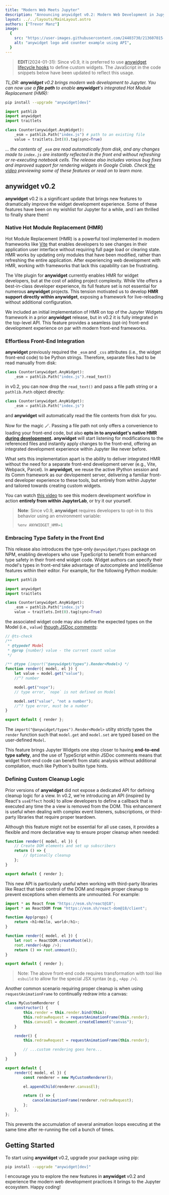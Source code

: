 ```yaml
---
title: "Modern Web Meets Jupyter"
description: "Announcing anywidget v0.2: Modern Web Development in Jupyter"
layout: ../../layouts/MainLayout.astro
authors: ["Trevor Manz"]
image:
  {
    src: "https://user-images.githubusercontent.com/24403730/213607015-e3fb38f9-5e75-439b-95c9-99e1fde11955.png",
    alt: "anywidget logo and counter example using API",
  }
---
```


> **EDIT**(2024-01-31): Since v0.9, it is preferred to use
> <a href="/blog/a-year-with-anywidget#introducing-widget-lifecycle-hooks">anywidget
> lifecycle hooks</a> to define custom widgets. The JavaScript in the code
> snippets below have been updated to reflect this usage.

_TL;DR: **anywidget** v0.2 brings modern web development to Jupyter. You can now
use a **file path** to enable **anywidget**'s integrated Hot Module Replacement
(HMR):_

```sh
pip install --upgrade "anywidget[dev]"
```

```python
import pathlib
import anywidget
import traitlets

class Counter(anywidget.AnyWidget):
    _esm = pathlib.Path("index.js") # path to an existing file
    value = traitlets.Int(0).tag(sync=True)
```

_... the contents of `_esm` are read automatically from disk, and any changes
made to `index.js` are instantly reflected in the front end without refreshing
or re-executing notebook cells. The release also includes various bug fixes and
improved support for rendering widgets in Google Colab. Check
[the video](https://www.youtube.com/watch?v=600PU6E4Srw) previewing some of
these features or read on to learn more._

## anywidget v0.2

**anywidget** v0.2 is a significant update that brings new features to
dramatically improve the widget development experience. Some of these features
have been on my wishlist for Jupyter for a while, and I am thrilled to finally
share them!

### Native Hot Module Replacement (HMR)

Hot Module Replacement (HMR) is a powerful tool implemented in modern frameworks
like [Vite](https://vitejs.dev/) that enables developers to see changes in their
application user interface without requiring full page load or clearing state.
HMR works by updating only modules that have been modified, rather than
refreshing the entire application. After experiencing web development with HMR,
working with frameworks that lack this capability can be frustrating.

The Vite plugin for **anywidget** currently enables HMR for widget developers,
but at the cost of adding project complexity. While Vite offers a best-in-class
developer experience, its full feature set is not essential for numerous
**anywidget** projects. This tension motivated us to develop **HMR support
directly within anywidget**, exposing a framework for live-reloading without
additional configuration.

We included an initial implementation of HMR on top of the Jupyter Widgets
framework in a prior **anywidget** release, but in v0.2 it is fully integrated
in the top-level API. This feature provides a seamless (opt-in) front-end
development experience on par with modern front-end frameworks.

### Effortless Front-End Integration

**anywidget** previously required the `_esm` and `_css` attributes (i.e., the
widget front-end code) to be Python strings. Therefore, separate files had to be
read manually from disk:

```python
class Counter(anywidget.AnyWidget):
    _esm = pathlib.Path("index.js").read_text()
```

in v0.2, you can now drop the `read_text()` and pass a file path string or a
`pathlib.Path` object directly:

```python
class Counter(anywidget.AnyWidget):
    _esm = pathlib.Path("index.js")
```

and **anywidget** will automatically read the file contents from disk for you.

Now for the magic 🪄. Passing a file path not only offers a convenience to
loading your front-end code, but also **opts in to anywidget's native HMR
<u>during developement</u>.** **anywidget** will start listening for
modifications to the referenced files and instantly apply changes to the
front-end, offering an integrated development experience within Jupyter like
never before.

What sets this implementation apart is the ability to deliver integrated HMR
without the need for a separate front-end development server (e.g., Vite,
Webpack, Parcel). In **anywidget**, we reuse the active IPython session and its
Comm framework as our devlopement server, delivering a familiar front-end
developer experience to these tools, but entirely from within Jupyter and
tailored towards creating custom widgets.

You can watch [this video](https://www.youtube.com/watch?v=600PU6E4Srw) to see
this modern development workflow in action **entirely from within JupyterLab**,
or try it our yourself.

> **Note**: Since v0.9, **anywidget** requires developers to opt-in to this
> behavior using an environment variable:
>
> ```py
> %env ANYWIDGET_HMR=1
> ```

### Embracing Type Safety in the Front End

This release also introduces the type-only `@anywidget/types` package on NPM,
enabling developers who use TypeScript to benefit from enhanced type safety in
their front-end widget code. Widget authors can specify their model's types in
front-end take advantage of autocomplete and IntelliSense features within their
editor. For example, for the following Python module:

```python
import pathlib

import anywidget
import traitlets

class Counter(anywidget.AnyWidget):
    _esm = pathlib.Path("index.js")
    value = traitlets.Int(0).tag(sync=True)
```

the associated widget code may also define the expected types on the Model
(i.e., `value`)
[though JSDoc comments](https://www.typescriptlang.org/docs/handbook/jsdoc-supported-types.html):

```javascript
// @ts-check
/**
 * @typedef Model
 * @prop {number} value - the current count value
 */

/** @type {import("@anywidget/types").Render<Model>} */
function render({ model, el }) {
	let value = model.get("value");
	//^? number

	model.get("nope");
	// type error, `nope` is not defined on Model

	model.set("value", "not a number");
	//^? type error, must be a number
}

export default { render };
```

The `import("@anywidget/types").Render<Model>` utilty strictly types the
`render` function such that `model.get` and `model.set` are typed based on the
user-defined `Model`.

This feature brings Jupyter Widgets one step closer to having **end-to-end type
safety**, and the use of TypeScript within JSDoc comments means that widget
front-end code can benefit from static analysis without additional compilation,
much like Python's builtin type hints.

### Defining Custom Cleanup Logic

Prior versions of **anywidget** did not expose a dedicated API for defining
cleanup logic for a view. In v0.2, we're introducing an API (inspired by React's
`useEffect` hook) to allow developers to define a callback that is executed any
time the a view is removed from the DOM. This enhancement is useful when dealing
with complex event listeners, subscriptions, or third-party libraries that
require proper teardown.

Although this feature might not be essential for all use cases, it provides a
flexible and more declarative way to ensure proper cleanup when needed:

```javascript
function render({ model, el }) {
	// Create DOM elements and set up subscribers
	return () => {
		// Optionally cleanup
	};
}

export default { render };
```

This new API is particularly useful when working with third-party libraries like
React that take control of the DOM and require proper cleanup to prevent
exceptions when elements are unmounted. For example:

```javascript
import * as React from "https://esm.sh/react@18";
import * as ReactDOM from "https://esm.sh/react-dom@18/client";

function App(props) {
	return <h1>Hello, world</h1>;
}

function render({ model, el }) {
	let root = ReactDOM.createRoot(el);
	root.render(<App />);
	return () => root.unmount();
}

export default { render };
```

> Note: The above front-end code requires transformation with tool like
> `esbuild` to allow for the special JSX syntax (e.g., `<App />`).

Another common scenario requiring proper cleanup is when using
`requestAnimationFrame` to continually redraw into a canvas:

```javascript
class MyCustomRenderer {
	constructor() {
		this.render = this.render.bind(this);
		this.redrawRequest = requestAnimationFrame(this.render);
		this.canvasEl = document.createElement("canvas");
	}

	render() {
		this.redrawRequest = requestAnimationFrame(this.render);

		// ...custom rendering goes here...
	}
}

export default {
	render({ model, el }) {
		const renderer = new MyCustomRenderer();

		el.appendChild(renderer.canvasEl);

		return () => {
			cancelAnimationFrame(renderer.redrawRequest);
		};
	},
};
```

This prevents the accumulation of several animation loops executing at the same
time after re-running the cell a bunch of times.

## Getting Started

To start using **anywidget** v0.2, upgrade your package using pip:

```sh
pip install --upgrade "anywidget[dev]"
```

I encourage you to explore the new features in **anywidget** v0.2 and experience
the modern web development practices it brings to the Jupyter ecosystem. Happy
coding!
